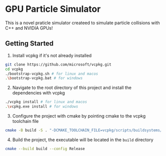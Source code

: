 # GPU Particle Simulator

This is a  novel praticle simulator createed to simulate particle collisions with C++ and NVIDIA GPUs!

## Getting Started

1. Install vcpkg if it's not already installed

```bash
git clone https://github.com/microsoft/vcpkg.git
cd vcpkg
./bootstrap-vcpkg.sh # for linux and macos
.\bootstrap-vcpkg.bat # for windows
```

2. Navigate to the root directory of this project and install the dependencies with vcpkg

```bash
./vcpkg install # for linux and macos
.\vcpkg.exe install # for windows
```

3. Configure the project with cmake by pointing cmake to the vcpkg toolchain file

```bash
cmake -B build -S . "-DCMAKE_TOOLCHAIN_FILE=vcpkg/scripts/buildsystems/vcpkg.cmake"
```

4. Build the project, the executable will be located in the `build` directory

```bash
cmake --build build --config Release
```

